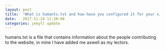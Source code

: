 ```yaml
---
layout: post
title:  "What is humants.txt and how have you configured it for your site?"
date:   2017-11-24 11:20:48
categories: jekyll update
---
```


humans.txt is a file that contains information about the people contributing to the website, in mine I have added me aswell as my lectors.